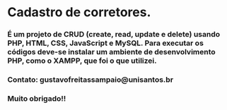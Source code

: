 <html>
  <body>
    <p>
      <h1>Cadastro de corretores.</h1>
    </p>
    <p>
      <h3>É um projeto de CRUD (create, read, update e delete) usando PHP, HTML, CSS, JavaScript e MySQL. Para executar os códigos deve-se instalar um ambiente de desenvolvimento
        PHP, como o XAMPP, que foi o que utilizei.</h3>
    </p>
    <p>
      <h3>Contato: gustavofreitassampaio@unisantos.br</h3>
    </p>
    <p>
      <h3>Muito obrigado!!</h3>
    </p>
  </body>
</html>
